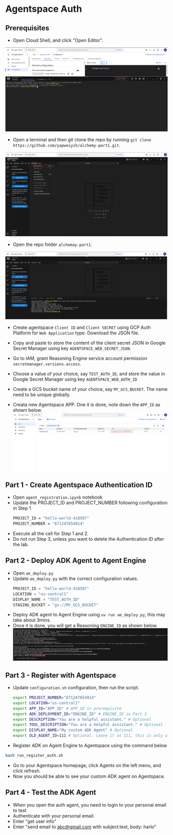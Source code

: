 # Agentspace Auth

## Prerequisites
- Open Cloud Shell, and click "Open Editor".

![image](assets/cloudshell.png)

- Open a terminal and then git clone the repo by running `git clone https://github.com/yapweiyih/alchemy-part1.git`.

![image](assets/terminal.png)

- Open the repo folder `alchemay-part1`.

![image](assets/open_folder.png)

- Create agentspace `Client ID` and `Client SECRET` using GCP Auth Platform for `Web Application` type. Download the JSON file.

- Copy and paste to store the content of the client secret JSON in Google Secret Manager using key `AGENTSPACE_WEB_SECRET_JSON`.

- Go to IAM, grant Reasoning Engine service account permission `secretmanager.versions.access`.

- Choose a value of your choice, say `TEST_AUTH_ID`, and store the value in Google Secret Manager using key `AGENTSPACE_WEB_AUTH_ID`

- Create a GCS bucket name of your choice, say `MY_GCS_BUCKET`. The name need to be unique globally.

- Creata new Agentspace APP. One it is done, note down the `APP_ID` as shown below.
![image](assets/app_id.png)

## Part 1 - Create Agentspace Authentication ID
- Open `agent_registration.ipynb` notebook
- Update the PROJECT_ID and PROJECT_NUMBER following configuration in Step 1
    ```bash
    PROJECT_ID = "hello-world-418507"
    PROJECT_NUMBER = "671247654914"
    ```
- Execute all the cell for Step 1 and 2.
- Do not run Step 3, unless you want to delete the Authentication ID after the lab.

## Part 2 - Deploy ADK Agent to Agent Engine
- Open `ae_deploy.py`
- Update `ae_deploy.py` with the correct configuration values.
    ```python
    PROJECT_ID = "hello-world-418507"
    LOCATION = "us-central1"
    DISPLAY_NAME = "TEST_AUTH_ID"
    STAGING_BUCKET = "gs://MY_GCS_BUCKET"
    ```
- Deploy ADK agent to Agent Engine using `uv run ae_deploy.py`, this may take about 3mins.
- Once it is done, you will get a Reasoning `ENGINE_ID` as shown below.
![image](assets/engine_id.png)

## Part 3 - Register with Agentspace
- Update `configuration.sh` configuration, then run the script.
    ```bash
    export PROJECT_NUMBER="671247654914"
    export LOCATION="us-central1"
    export APP_ID="APP_ID" # APP_ID in prerequisite
    export ADK_DEPLOYMENT_ID="ENGINE_ID" # ENGINE_ID in Part 2
    export DESCRIPTION="You are a helpful assistant." # Optional
    export TOOL_DESCRIPTION="You are a helpful assistant." # Optional
    export DISPLAY_NAME="My custom ADK Agent" # Optional
    export OLD_AGENT_ID=111 # Optional. Leave it as 111, this is only useful when you want to delete a deployed agentspace custom agent
    ```
- Register ADK on Agent Engine to Agentspace using the command below
```bash
bash run_register_auth.sh
```
- Go to your Agentspace homepage, click Agents on the left menu, and click refresh.
- Now you should be able to see your custom ADK agent on Agentspace.


## Part 4 - Test the ADK Agent
- When you open the auth agent, you need to login to your personal email to test
- Authenticate with your personal email.
- Enter "get user info"
- Enter "send email to abc@gmail.com with subject:test, body: harlo"
